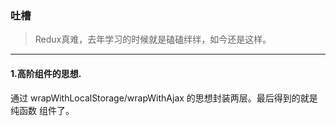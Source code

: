 ### 吐槽
> Redux真难，去年学习的时候就是磕磕绊绊，如今还是这样。


* * *

#### 1.高阶组件的思想.

通过 wrapWithLocalStorage/wrapWithAjax 的思想封装两层。最后得到的就是 纯函数 组件了。